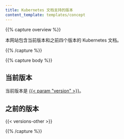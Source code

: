 ```yaml
---
title: Kubernetes 文档支持的版本
content_template: templates/concept
---
```


{{% capture overview %}}

本网站包含当前版本和之前四个版本的 Kubernetes 文档。

{{% /capture %}}

{{% capture body %}}

## 当前版本

当前版本是
[{{< param "version" >}}](/)。

## 之前的版本

{{< versions-other >}}

{{% /capture %}}



<!--
---
title: Supported Versions of the Kubernetes Documentation
content_template: templates/concept
---

{{% capture overview %}}

This website contains documentation for the current version of Kubernetes
and the four previous versions of Kubernetes.

{{% /capture %}}

{{% capture body %}}

## Current version

The current version is
[{{< param "version" >}}](/).

## Previous versions

{{< versions-other >}}

{{% /capture %}}



-->